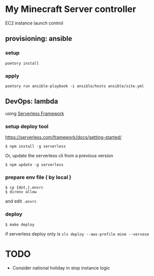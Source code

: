 # My Minecraft Server controller

EC2 instance launch control

## provisioning: ansible

### setup

```
poetory install
```

### apply

```
poetory run ansible-playbook -i ansible/hosts ansible/site.yml
```

## DevOps: lambda

using [Serverless Framework](https://serverless.com/)

### setup deploy tool

https://serverless.com/framework/docs/getting-started/


```
$ npm install -g serverless
```

Or, update the serverless cli from a previous version

```
$ npm update -g serverless
```

### prepare env file ( by local )

```
$ cp {dot,}.envrc
$ direnv allow
```

and edit `.envrc`

### deploy

```
$ make deploy
```

if serverless deploy only is `sls deploy --aws-profile mine --vervose`

# TODO
- Consider national holiday in stop instance logic
